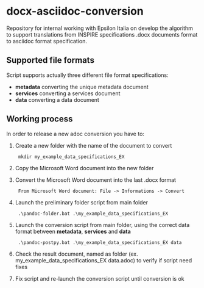 # docx-asciidoc-conversion

Repository for internal working with Epsilon Italia on develop the algorithm to support translations from INSPIRE specifications .docx documents format to asciidoc format specification.  

## Supported file formats

Script supports actually three different file format specifications:

* **metadata** converting the unique metadata document
* **services** converting a services document
* **data** converting a data document

## Working process

In order to release a new adoc conversion you have to:

1. Create a new folder with the name of the document to convert

        mkdir my_example_data_specifications_EX

2. Copy the Microsoft Word document into the new folder

3. Convert the Microsoft Word document into the last .docx format

        From Microsoft Word document: File -> Informations -> Convert

4. Launch the preliminary folder script from main folder

        .\pandoc-folder.bat .\my_example_data_specifications_EX

5. Launch the conversion script from main folder, using the correct data format between **metadata**, **services** and **data**

        .\pandoc-postpy.bat .\my_example_data_specifications_EX data

6. Check the result document, named as folder (ex. my_example_data_specifications_EX data.adoc) to verify if script need fixes

7. Fix script and re-launch the conversion script until conversion is ok
